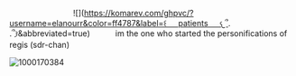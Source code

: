 ⠀⠀⠀⠀⠀⠀⠀⠀⠀⠀⠀![](https://komarev.com/ghpvc/?username=elanourr&color=ff4787&label=꒰⠀⠀patients⠀⠀𐔌՞. .՞𐦯&abbreviated=true)⠀⠀⠀⠀ im the one who started the personifications of regis (sdr-chan)


![1000170384](https://github.com/user-attachments/assets/380e4028-ac28-4c2b-b48d-34c8597921bc)
